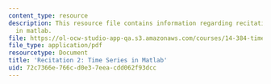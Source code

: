 ```yaml
---
content_type: resource
description: This resource file contains information regarding recitation 2 time series
  in matlab.
file: https://ol-ocw-studio-app-qa.s3.amazonaws.com/courses/14-384-time-series-analysis-fall-2013/72c7366e766cd0e37eeacdd062f93dcc_MIT14_384F13_rec2matlab.pdf
file_type: application/pdf
resourcetype: Document
title: 'Recitation 2: Time Series in Matlab'
uid: 72c7366e-766c-d0e3-7eea-cdd062f93dcc
---
```

